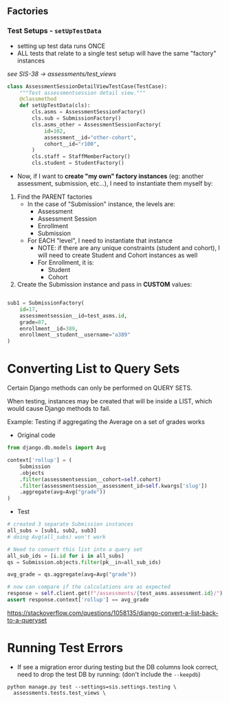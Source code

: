 
## Factories 

### Test Setups - `setUpTestData`
- setting up test data runs ONCE 
- ALL tests that relate to a single test setup will have the same "factory" instances 

*see SIS-38 -> assessments/test_views*
```python
class AssessmentSessionDetailViewTestCase(TestCase):
	"""Test assessmentsession detail view."""
	@classmethod
	def setUpTestData(cls):
		cls.asms = AssessmentSessionFactory()
		cls.sub = SubmissionFactory()
		cls.asms_other = AssessmentSessionFactory(
			id=102,
			assessment__id="other-cohort",
			cohort__id="r100",
		)
		cls.staff = StaffMemberFactory()
		cls.student = StudentFactory()
```

- Now, if I want to **create "my own" factory instances** (eg: another assessment, submission, etc...), I need to instantiate them myself by: 
1. Find the PARENT factories 
	- In the case of "Submission" instance, the levels are: 
		- Assessment 
		- Assessment Session 
		- Enrollment 
		- Submission 
	- For EACH "level", I need to instantiate that instance
		- NOTE: if there are any unique constraints (student and cohort), I will need to create Student and Cohort instances as well 
		- For Enrollment, it is: 
			- Student 
			- Cohort 
2. Create the Submission instance and pass in **CUSTOM** values: 
```python 

sub1 = SubmissionFactory(
	id=17,
	assessmentsession__id=test_asms.id,
	grade=87,
	enrollment__id=389,
	enrollment__student__username="a389"
)
```


# Converting List to Query Sets 

Certain Django methods can only be performed on QUERY SETS. 

When testing, instances may be created that will be inside a LIST, which would cause Django methods to fail. 

Example: Testing if aggregating the Average on a set of grades works 

- Original code 
```python 
from django.db.models import Avg

context['rollup'] = (
	Submission
	.objects
	.filter(assessmentsession__cohort=self.cohort)
	.filter(assessmentsession__assessment_id=self.kwargs['slug'])
	.aggregate(avg=Avg("grade"))
)
```

- Test 
```python
# created 3 separate Submission instances 
all_subs = [sub1, sub2, sub3]
# doing Avg(all_subs) won't work 

# Need to convert this list into a query set 
all_sub_ids = [i.id for i in all_subs]
qs = Submission.objects.filter(pk__in=all_sub_ids)

avg_grade = qs.aggregate(avg=Avg("grade"))

# now can compare if the calculations are as expected 
response = self.client.get(f"/assessments/{test_asms.assessment.id}/")
assert response.context['rollup'] == avg_grade

```
https://stackoverflow.com/questions/1058135/django-convert-a-list-back-to-a-queryset


# Running Test Errors 

- If see a migration error during testing but the DB columns look correct, need to drop the test DB by running: 
(don't include the `--keepdb`)

```
python manage.py test --settings=sis.settings.testing \
  assessments.tests.test_views \
```

